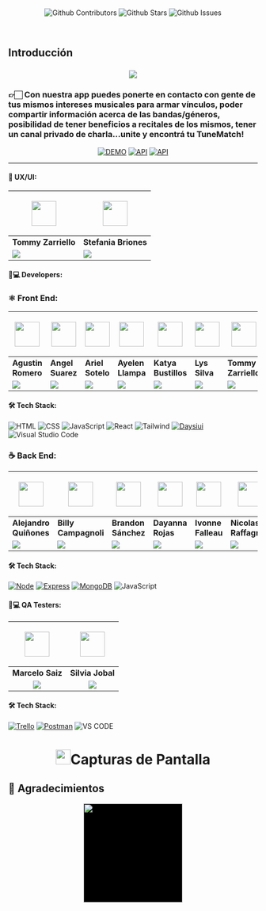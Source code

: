 <br />

<div align="center">

![Github Contributors](https://img.shields.io/github/contributors/No-Country/s11-20-m-typescript-react)
![Github Stars](https://img.shields.io/github/stars/No-Country/s11-20-m-typescript-react)
![Github Issues](https://img.shields.io/github/issues-raw/No-Country/s11-20-m-typescript-react)

</div>
<br />

## Introducción

<p align="center">
<h3 align="center"><a href="https://c15-20-ft-node-react.vercel.app/"><img src="https://readme-typing-svg.demolab.com/?lines=Bienvenidos%20a%20TuneMatch&font=Fira%20Code&center=true&width=700&height=45&color=fff53a&vCenter=true&pause=1000&size=25" /></a>
</p>
<h3>👉🏻 Con nuestra app puedes ponerte en contacto con gente de tus mismos intereses musicales para armar vínculos, poder compartir información acerca de las bandas/géneros, posibilidad de tener beneficios a recitales de los mismos, tener un canal privado de charla…unite y encontrá tu TuneMatch!</h3>

<div align="center">

[![DEMO](https://img.shields.io/static/v1?style=for-the-badge&message=Ver%20Demo&color=F29C5E&logo=netlify&logoColor=white&label=)](https://foodielist.netlify.app)
[![API](https://img.shields.io/static/v1?style=for-the-badge&message=Ver%20Video%20Promocional&color=F29C5E&logo=Youtube&logoColor=white&label=)](https://www.youtube.com)
[![API](https://img.shields.io/static/v1?style=for-the-badge&message=Ver%20Figma&color=F29C5E&logo=figma&logoColor=white&label=)](https://www.figma.com/file/ymsbKYPDektW8kzJVJYKRL/Foodie-List?type=design&node-id=219%3A1016&mode=design&t=NMCiv8Uj41kSIV6q-1)

</div>

<hr/>

#### 🎨 UX/UI:

| <p align="center"><img src="https://www.nicepng.com/png/full/128-1280406_user-icon-png.png" width=50></p>                                                                       | <p align="center"><img src="https://www.nicepng.com/png/full/128-1280406_user-icon-png.png" width=50></p>                                                                       |
| ------------------------------------------------------------------------------------------------------------------------------------------------------------------------------- | ------------------------------------------------------------------------------------------------------------------------------------------------------------------------------- |
| **Tommy Zarriello**                                                                                                                                                             | **Stefania Briones**                                                                                                                                                            |
| <a href="https://www.linkedin.com/in/isaias-romero/"><img src="https://img.shields.io/badge/linkedin%20-%230077B5.svg?&style=for-the-badge&logo=linkedin&logoColor=white"/></a> | <a href="https://www.linkedin.com/in/isaias-romero/"><img src="https://img.shields.io/badge/linkedin%20-%230077B5.svg?&style=for-the-badge&logo=linkedin&logoColor=white"/></a> |

#### 🧑💻 Developers:

### ⚛️ Front End:

| <p align="center"><img src="https://www.nicepng.com/png/full/128-1280406_user-icon-png.png" width=50></p>                                                                       | <p align="center"><img src="https://www.nicepng.com/png/full/128-1280406_user-icon-png.png" width=50></p>                                                                               | <p align="center"><img src="https://www.nicepng.com/png/full/128-1280406_user-icon-png.png" width=50></p>                                                                               | <p align="center"><img src="https://www.nicepng.com/png/full/128-1280406_user-icon-png.png" width=50></p>                                                                           | <p align="center"><img src="https://www.nicepng.com/png/full/128-1280406_user-icon-png.png" width=50></p>                                                                               | <p align="center"><img src="https://www.nicepng.com/png/full/128-1280406_user-icon-png.png" width=50></p>                                                                               | <p align="center"><img src="https://www.nicepng.com/png/full/128-1280406_user-icon-png.png" width=50></p>                                                                               |
| ------------------------------------------------------------------------------------------------------------------------------------------------------------------------------- | --------------------------------------------------------------------------------------------------------------------------------------------------------------------------------------- | --------------------------------------------------------------------------------------------------------------------------------------------------------------------------------------- | ----------------------------------------------------------------------------------------------------------------------------------------------------------------------------------- | --------------------------------------------------------------------------------------------------------------------------------------------------------------------------------------- | --------------------------------------------------------------------------------------------------------------------------------------------------------------------------------------- | --------------------------------------------------------------------------------------------------------------------------------------------------------------------------------------- |
| **Agustin Romero**                                                                                                                                                              | **Angel Suarez**                                                                                                                                                                        | **Ariel Sotelo**                                                                                                                                                                        | **Ayelen Llampa**                                                                                                                                                                   | **Katya Bustillos**                                                                                                                                                                     | **Lys Silva**                                                                                                                                                                           | **Tommy Zarriello**                                                                                                                                                                     |
| <a href="https://www.linkedin.com/in/isaias-romero/"><img src="https://img.shields.io/badge/linkedin%20-%230077B5.svg?&style=for-the-badge&logo=linkedin&logoColor=white"/></a> | <a href="https://www.linkedin.com/in/kevin-borge-9b1372163/"><img src="https://img.shields.io/badge/linkedin%20-%230077B5.svg?&style=for-the-badge&logo=linkedin&logoColor=white"/></a> | <a href="https://www.linkedin.com/in/kevin-borge-9b1372163/"><img src="https://img.shields.io/badge/linkedin%20-%230077B5.svg?&style=for-the-badge&logo=linkedin&logoColor=white"/></a> | <a href="https://www.linkedin.com/in/ayelen-llampa1988/"><img src="https://img.shields.io/badge/linkedin%20-%230077B5.svg?&style=for-the-badge&logo=linkedin&logoColor=white"/></a> | <a href="https://www.linkedin.com/in/kevin-borge-9b1372163/"><img src="https://img.shields.io/badge/linkedin%20-%230077B5.svg?&style=for-the-badge&logo=linkedin&logoColor=white"/></a> | <a href="https://www.linkedin.com/in/kevin-borge-9b1372163/"><img src="https://img.shields.io/badge/linkedin%20-%230077B5.svg?&style=for-the-badge&logo=linkedin&logoColor=white"/></a> | <a href="https://www.linkedin.com/in/kevin-borge-9b1372163/"><img src="https://img.shields.io/badge/linkedin%20-%230077B5.svg?&style=for-the-badge&logo=linkedin&logoColor=white"/></a> |

#### 🛠️ Tech Stack:

![HTML](https://img.shields.io/badge/HTML-E34F26?style=for-the-badge&logo=HTML5&logoColor=white) ![CSS](https://img.shields.io/badge/CSS-E34F26?style=for-the-badge&logo=CSS&logoColor=white) ![JavaScript](https://img.shields.io/badge/JS-E34F26?style=for-the-badge&logo=javascripts&logoColor=white) ![React](https://img.shields.io/badge/react-E34F26?style=for-the-badge&logo=react&logoColor=white) ![Tailwind](https://img.shields.io/badge/tailwind-E34F26?style=for-the-badge&logo=tailwind&logoColor=white)
[![Daysiui](https://img.shields.io/badge/Daysiui-purple?style=for-the-badge)](https://www.daysiui.com/)
![Visual Studio Code](https://img.shields.io/badge/Visual_Studio_Code-22A7F2?style=for-the-badge&logo=Visual%20studio&logoColor=white)

### ☕ Back End:

| <p align="center"><img src="https://www.nicepng.com/png/full/128-1280406_user-icon-png.png" width=50></p>                                                                                   | <p align="center"><img src="https://www.nicepng.com/png/full/128-1280406_user-icon-png.png" width=50></p>                                                                               | <p align="center"><img src="https://www.nicepng.com/png/full/128-1280406_user-icon-png.png" width=50></p>                                                                               | <p align="center"><img src="https://www.nicepng.com/png/full/128-1280406_user-icon-png.png" width=50></p>                                                                           | <p align="center"><img src="https://www.nicepng.com/png/full/128-1280406_user-icon-png.png" width=50></p>                                                                               | <p align="center"><img src="https://www.nicepng.com/png/full/128-1280406_user-icon-png.png" width=50></p>                                                                               | <p align="center"><img src="https://www.nicepng.com/png/full/128-1280406_user-icon-png.png" width=50></p>                                                                                      |
| ------------------------------------------------------------------------------------------------------------------------------------------------------------------------------------------- | --------------------------------------------------------------------------------------------------------------------------------------------------------------------------------------- | --------------------------------------------------------------------------------------------------------------------------------------------------------------------------------------- | ----------------------------------------------------------------------------------------------------------------------------------------------------------------------------------- | --------------------------------------------------------------------------------------------------------------------------------------------------------------------------------------- | --------------------------------------------------------------------------------------------------------------------------------------------------------------------------------------- | ---------------------------------------------------------------------------------------------------------------------------------------------------------------------------------------------- |
| **Alejandro Quiñones**                                                                                                                                                                      | **Billy Campagnoli**                                                                                                                                                                    | **Brandon Sánchez**                                                                                                                                                                     | **Dayanna Rojas**                                                                                                                                                                   | **Ivonne Falleau**                                                                                                                                                                      | **Nicolas Raffagnini**                                                                                                                                                                  | **Santiago Aquino**                                                                                                                                                                            |
| <a href="https://www.linkedin.com/in/alejandro-quinones-arenas/"><img src="https://img.shields.io/badge/linkedin%20-%230077B5.svg?&style=for-the-badge&logo=linkedin&logoColor=white"/></a> | <a href="https://www.linkedin.com/in/kevin-borge-9b1372163/"><img src="https://img.shields.io/badge/linkedin%20-%230077B5.svg?&style=for-the-badge&logo=linkedin&logoColor=white"/></a> | <a href="https://www.linkedin.com/in/kevin-borge-9b1372163/"><img src="https://img.shields.io/badge/linkedin%20-%230077B5.svg?&style=for-the-badge&logo=linkedin&logoColor=white"/></a> | <a href="https://www.linkedin.com/in/ayelen-llampa1988/"><img src="https://img.shields.io/badge/linkedin%20-%230077B5.svg?&style=for-the-badge&logo=linkedin&logoColor=white"/></a> | <a href="https://www.linkedin.com/in/kevin-borge-9b1372163/"><img src="https://img.shields.io/badge/linkedin%20-%230077B5.svg?&style=for-the-badge&logo=linkedin&logoColor=white"/></a> | <a href="https://www.linkedin.com/in/kevin-borge-9b1372163/"><img src="https://img.shields.io/badge/linkedin%20-%230077B5.svg?&style=for-the-badge&logo=linkedin&logoColor=white"/></a> | <a href="https://www.linkedin.com/in/santiagoaquino-desarrollador/"><img src="https://img.shields.io/badge/linkedin%20-%230077B5.svg?&style=for-the-badge&logo=linkedin&logoColor=white"/></a> |

#### 🛠️ Tech Stack:

[![Node](https://img.shields.io/badge/Node-green?style=for-the-badge&logo=node.js)](https://nodejs.org/)
[![Express](https://img.shields.io/badge/Express-blue?style=for-the-badge&logo=express)](https://expressjs.com/)
[![MongoDB](https://img.shields.io/badge/MongoDB-green?style=for-the-badge&logo=mongodb)](https://www.mongodb.com/)
![JavaScript](https://img.shields.io/badge/JS-E34F26?style=for-the-badge&logo=javascripts&logoColor=white)

#### 🧑💻 QA Testers:

|                                   <p align="center"><img src="https://www.nicepng.com/png/full/128-1280406_user-icon-png.png" width=50></p>                                    |                                          <p align="center"><img src="https://www.nicepng.com/png/full/128-1280406_user-icon-png.png" width=50></p>                                          |
| :----------------------------------------------------------------------------------------------------------------------------------------------------------------------------: | :-----------------------------------------------------------------------------------------------------------------------------------------------------------------------------------------: |
|                                                                                **Marcelo Saiz**                                                                                |                                                                                      **Silvia Jobal**                                                                                       |
| <a href="https://www.linkedin.com/in/irene-vargas/"><img src="https://img.shields.io/badge/linkedin%20-%230077B5.svg?&style=for-the-badge&logo=linkedin&logoColor=white"/></a> | <a href="https://www.linkedin.com/in/ludmila-torres-giovannini/"><img src="https://img.shields.io/badge/linkedin%20-%230077B5.svg?&style=for-the-badge&logo=linkedin&logoColor=white"/></a> |

#### 🛠️ Tech Stack:

[![Trello](https://img.shields.io/badge/Trello-blue?style=for-the-badge&logo=trello)](https://trello.com/)
[![Postman](https://img.shields.io/badge/Postman-orange?style=for-the-badge&logo=postman)](https://www.postman.com/)
![VS CODE](https://img.shields.io/badge/-VS%20CODE-blueviolet?style=for-the-badge&logo=Visual%20studio&logoColor=white)

<!-- Screenshots -->
<h1 align="center"> 
<img src="https://media1.giphy.com/media/xcFJX6T9z2iqiB9Ud9/giphy.gif" width="30px">Capturas de Pantalla
</h1>

## 🤝 Agradecimientos

<div align='center'>
  <a href="https://www.nocountry.tech/" target="_blank">
    <img style='background-color:black;' src="https://encrypted-tbn0.gstatic.com/images?q=tbn:ANd9GcQsukYB3HL90LSwYv_RIR2O2OlCV8Sbkx2eNHv8nRvOu8L16FxLQ0nPzY02wQ_BJOfQZw&usqp=CAU" width="200">
  </a>
</div>
